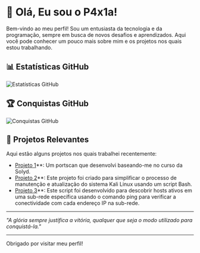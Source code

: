 # 👋 Olá, Eu sou o P4x1a!

Bem-vindo ao meu perfil! Sou um entusiasta da tecnologia e da programação, sempre em busca de novos desafios e aprendizados. Aqui você pode conhecer um pouco mais sobre mim e os projetos nos quais estou trabalhando.

## 📊 Estatísticas GitHub

![Estatísticas GitHub](https://github-readme-stats.vercel.app/api?username=P4x1a&show_icons=true&theme=radical)

## 🏆 Conquistas GitHub

![Conquistas GitHub](https://github-profile-trophy.vercel.app/?username=P4x1a&theme=radical)

## 💼 Projetos Relevantes

Aqui estão alguns projetos nos quais trabalhei recentemente:

- [Projeto 1](https://github.com/P4x1a/portscan)**: Um portscan que desenvolvi baseando-me no curso da Solyd.
- [Projeto 2](https://github.com/P4x1a/update-Kali-Linux)**: Este projeto foi criado para simplificar o processo de manutenção e atualização do sistema Kali Linux usando um script Bash.
- [Projeto 3](https://github.com/P4x1a/Network-Discovery-Script)**: Este script foi desenvolvido para descobrir hosts ativos em uma sub-rede específica usando o comando ping para verificar a conectividade com cada endereço IP na sub-rede.

---

_"A glória sempre justifica a vitória, qualquer que seja o modo utilizado para conquistá-la."_

---

Obrigado por visitar meu perfil!

<!---
P4x1a/P4x1a is a ✨ special ✨ repository because its `README.md` (this file) appears on your GitHub profile.
You can click the Preview link to take a look at your changes.
--->
